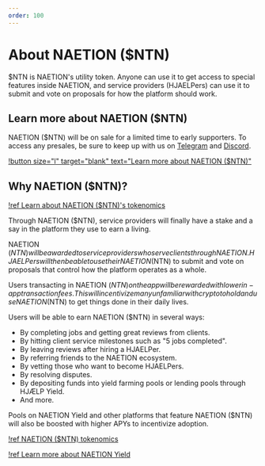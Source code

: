 ```yaml
---
order: 100
---
```


# About NAETION ($NTN)

$NTN is NAETION's utility token. Anyone can use it to get access to special features inside NAETION, and service providers (HJAELPers) can use it to submit and vote on proposals for how the platform should work. 

## Learn more about NAETION ($NTN)

NAETION ($NTN) will be on sale for a limited time to early supporters. To access any presales, be sure to keep up with us on [Telegram](https://t.me/naetiondao) and [Discord](https://discord.gg/J94RXYYTux).

[!button size="l" target="blank" text="Learn more about NAETION ($NTN)"](https://presale.naetion.xyz/)

<!--[!ref Need help joining the NAETION ($NTN) Presale?](./naetion-presale.md)-->

<!--### Why participate in a presale?

It's a great way to show your support of the whole NAETION ecosystem. If you believe that wealth should be shared more equitably across the economy, you should support NAETION. 

If you believe that the upside of a platform's success should be shared more equally by all its stakeholders, you should support NAETION.

Plus if you buy your NAETION ($NTN) in this presale, you'll gain access to exclusive discounts on services in the NAETION app. -->

## Why NAETION ($NTN)?

[!ref Learn about NAETION ($NTN)'s tokenomics](./tokenomics.md)

Through NAETION ($NTN), service providers will finally have a stake and a say in the platform they use to earn a living.

NAETION ($NTN) will be awarded to service providers who serve clients through NAETION. HJAELPers will then be able to use their NAETION ($NTN) to submit and vote on proposals that control how the platform operates as a whole.

Users transacting in NAETION ($NTN) on the app will be rewarded with lower in-app transaction fees. This will incentivize many unfamiliar with crypto to hold and use NAETION ($NTN) to get things done in their daily lives.

Users will be able to earn NAETION ($NTN) in several ways:
- By completing jobs and getting great reviews from clients.
- By hitting client service milestones such as "5 jobs completed".
- By leaving reviews after hiring a HJAELPer. 
- By referring friends to the NAETION ecosystem.
- By vetting those who want to become HJAELPers.
- By resolving disputes.
- By depositing funds into yield farming pools or lending pools through HJÆLP Yield.
- And more.

Pools on NAETION Yield and other platforms that feature NAETION ($NTN) will also be boosted with higher APYs to incentivize adoption.

[!ref NAETION ($NTN) tokenomics](./tokenomics.md)

[!ref Learn more about NAETION Yield](./naetion-yield.md)
